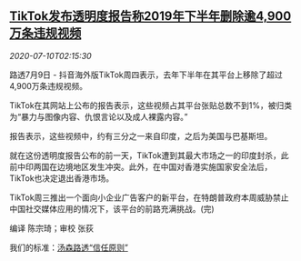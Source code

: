 <!--1594347809000-->
[TikTok发布透明度报告称2019年下半年删除逾4,900万条违规视频](https://cn.reuters.com/article/tiktok-0709-thur-report-idCNKBS24B07Y)
------

<div><i>2020-07-10T02:15:30</i></div><div class="StandardArticleBody_body"><p>路透7月9日 - 抖音海外版TikTok周四表示，去年下半年在其平台上移除了超过4,900万条违规视频。 </p><p>TikTok在其网站上公布的报告表示，这些视频占其平台张贴总数不到1%，被归类为“暴力与图像内容、仇恨言论以及成人裸露内容。” </p><p>报告表示，这些视频中，约有三分之一来自印度，之后为美国与巴基斯坦。 </p><p>就在这份透明度报告公布的前一天，TikTok遭到其最大市场之一的印度封杀，此前中印两国在边境地区发生冲突。此外，在中国对香港实施国家安全法后，TikTok也决定退出香港市场。 </p><p>TikTok周三推出一个面向小企业广告客户的新平台，在特朗普政府本周威胁禁止中国社交媒体应用的情况下，该平台的前路充满挑战。(完) </p><div class="Attribution_container"><div class="Attribution_attribution"><p class="Attribution_content">编译 陈宗琦；审校 张荻 </p></div></div><div class="StandardArticleBody_trustBadgeContainer"><span class="StandardArticleBody_trustBadgeTitle">我们的标准：</span><span class="trustBadgeUrl"><a href="https://www.thomsonreuters.cn/content/dam/openweb/documents/pdf/china/brochures/about-us-1.pdf">汤森路透“信任原则”</a></span></div></div>
